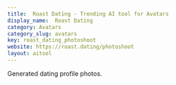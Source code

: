 ```yaml
---
title:  Roast Dating - Trending AI tool for Avatars
display_name:  Roast Dating
category: Avatars
category_slug: avatars
key: roast_dating_photoshoot
website: https://roast.dating/photoshoot
layout: aitool
---
```


Generated dating profile photos.
